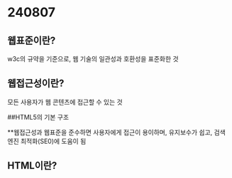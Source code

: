 # 240807
## 웹표준이란?
w3c의 규약을 기준으로, 웹 기술의 일관성과 호환성을 표준화한 것
<br/>
## 웹접근성이란?
모든 사용자가 웹 콘텐츠에 접근할 수 있는 것

##HTML5의 기본 구조
	<html>
		<head>
			<meta charset="utf-8">
			<title>기본구조</title>
		</head>
		<body>
		</body>
	</html>

**웹접근성과 웹표준을 준수하면 사용자에게 접근이 용이하며, 유지보수가 쉽고, 검색엔진 최적화(SE0)에 도움이 됨

## HTML이란?
